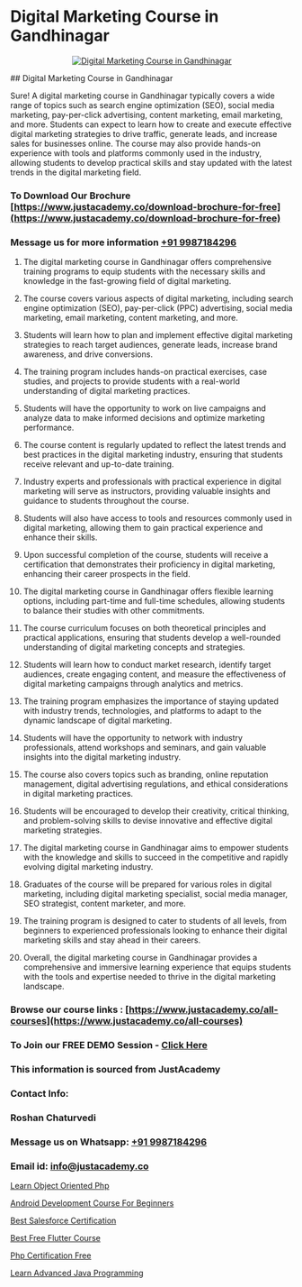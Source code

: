 # Digital Marketing Course in Gandhinagar

<p align="center">
  <a href="https://justacademy.co/course-detail/digital-marketing">
    <img src="https://justacademy.co/storage2/course_image/1676636720_course_image.webp" alt="Digital Marketing Course in Gandhinagar">
  </a>
</p>
## Digital Marketing Course in Gandhinagar

Sure! A digital marketing course in Gandhinagar typically covers a wide range of topics such as search engine optimization (SEO), social media marketing, pay-per-click advertising, content marketing, email marketing, and more. Students can expect to learn how to create and execute effective digital marketing strategies to drive traffic, generate leads, and increase sales for businesses online. The course may also provide hands-on experience with tools and platforms commonly used in the industry, allowing students to develop practical skills and stay updated with the latest trends in the digital marketing field.
### To Download Our Brochure [https://www.justacademy.co/download-brochure-for-free](https://www.justacademy.co/download-brochure-for-free)
### Message us for more information [+91 9987184296](https://api.whatsapp.com/send?phone=919987184296)
1) The digital marketing course in Gandhinagar offers comprehensive training programs to equip students with the necessary skills and knowledge in the fast-growing field of digital marketing.

2) The course covers various aspects of digital marketing, including search engine optimization (SEO), pay-per-click (PPC) advertising, social media marketing, email marketing, content marketing, and more.

3) Students will learn how to plan and implement effective digital marketing strategies to reach target audiences, generate leads, increase brand awareness, and drive conversions.

4) The training program includes hands-on practical exercises, case studies, and projects to provide students with a real-world understanding of digital marketing practices.

5) Students will have the opportunity to work on live campaigns and analyze data to make informed decisions and optimize marketing performance.

6) The course content is regularly updated to reflect the latest trends and best practices in the digital marketing industry, ensuring that students receive relevant and up-to-date training.

7) Industry experts and professionals with practical experience in digital marketing will serve as instructors, providing valuable insights and guidance to students throughout the course.

8) Students will also have access to tools and resources commonly used in digital marketing, allowing them to gain practical experience and enhance their skills.

9) Upon successful completion of the course, students will receive a certification that demonstrates their proficiency in digital marketing, enhancing their career prospects in the field.

10) The digital marketing course in Gandhinagar offers flexible learning options, including part-time and full-time schedules, allowing students to balance their studies with other commitments.

11) The course curriculum focuses on both theoretical principles and practical applications, ensuring that students develop a well-rounded understanding of digital marketing concepts and strategies.

12) Students will learn how to conduct market research, identify target audiences, create engaging content, and measure the effectiveness of digital marketing campaigns through analytics and metrics.

13) The training program emphasizes the importance of staying updated with industry trends, technologies, and platforms to adapt to the dynamic landscape of digital marketing.

14) Students will have the opportunity to network with industry professionals, attend workshops and seminars, and gain valuable insights into the digital marketing industry.

15) The course also covers topics such as branding, online reputation management, digital advertising regulations, and ethical considerations in digital marketing practices.

16) Students will be encouraged to develop their creativity, critical thinking, and problem-solving skills to devise innovative and effective digital marketing strategies.

17) The digital marketing course in Gandhinagar aims to empower students with the knowledge and skills to succeed in the competitive and rapidly evolving digital marketing industry.

18) Graduates of the course will be prepared for various roles in digital marketing, including digital marketing specialist, social media manager, SEO strategist, content marketer, and more.

19) The training program is designed to cater to students of all levels, from beginners to experienced professionals looking to enhance their digital marketing skills and stay ahead in their careers.

20) Overall, the digital marketing course in Gandhinagar provides a comprehensive and immersive learning experience that equips students with the tools and expertise needed to thrive in the digital marketing landscape.

### Browse our course links : [https://www.justacademy.co/all-courses](https://www.justacademy.co/all-courses) 
### To Join our FREE DEMO Session - [Click Here](https://www.justacademy.co/register-for-course-demo)


### This information is sourced from JustAcademy
### Contact Info:
### Roshan Chaturvedi
### Message us on Whatsapp: [+91 9987184296](https://api.whatsapp.com/send?phone=919987184296)
### Email id: [info@justacademy.co](mailto:info@justacademy.co)
                
[Learn Object Oriented Php](https://www.linkedin.com/pulse/learn-object-oriented-php-justacademy-chicago-mlqkf?trackingId=%2BFbJzdUiuaHF45lD%2FoY%2BsQ%3D%3D&lipi=urn%3Ali%3Apage%3Ad_flagship3_company_admin%3BbTJRO6qqRWqOeqPKnJNhBw%3D%3D)

[Android Development Course For Beginners](https://www.linkedin.com/pulse/android-development-course-beginners-justacademy-my9sc/)

[Best Salesforce Certification](https://medium.com/@prempja40/best-salesforce-certification-25534e876abd)

[Best Free Flutter Course](https://medium.com/@prempja40/best-free-flutter-course-0367280a3848)

[Php Certification Free](https://justacademyin.github.io/justacademy/php-certification-free)

[Learn Advanced Java Programming](https://justacademyin.github.io/justacademy/learn-advanced-java-programming)


